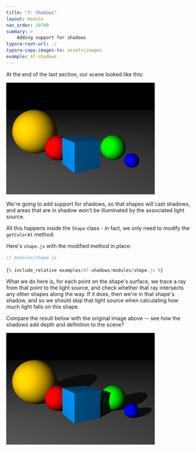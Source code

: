```yaml
---
title: "7: Shadows"
layout: module
nav_order: 10700
summary: >
    Adding support for shadows
typora-root-url: ./
typora-copy-images-to: assets\images
example: 07-shadows
---
```


At the end of the last section, our scene looked like this:

![image-20220320011118565](assets/images/image-20220320011118565.png)

We're going to add support for shadows, so that shapes will cast shadows, and areas that are in shadow won't be illuminated by the associated light source.

All this happens inside the `Shape` class - in fact, we only need to modify the `getColorAt` method. 

Here's `shape.js` with the modified method in place:

```javascript
// modules/shape.js

{% include_relative examples/07-shadows/modules/shape.js %}
```

What we do here is, for each point on the shape's surface, we trace a ray from that point to the light source, and check whether that ray intersects any other shapes along the way. If it does, then we're in that shape's shadow, and so we should skip that light source when calculating how much light falls on this shape.

Compare the result below with the original image above -- see how the shadows add depth and definition to the scene?

![image-20220320012307359](assets/images/image-20220320012307359.png)



